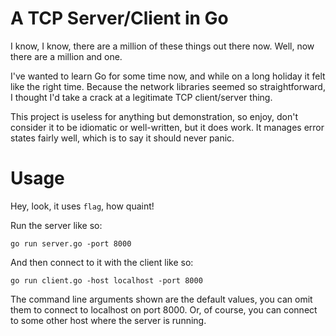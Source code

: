 # A TCP Server/Client in Go #

I know, I know, there are a million of these things out there now. Well, now
there are a million and one.

I've wanted to learn Go for some time now, and while on a long holiday it felt
like the right time. Because the network libraries seemed so straightforward, I
thought I'd take a crack at a legitimate TCP client/server thing.

This project is useless for anything but demonstration, so enjoy, don't consider
it to be idiomatic or well-written, but it does work. It manages error states
fairly well, which is to say it should never panic.

# Usage #

Hey, look, it uses `flag`, how quaint!

Run the server like so:

`go run server.go -port 8000`

And then connect to it with the client like so:

`go run client.go -host localhost -port 8000`

The command line arguments shown are the default values, you can omit them to
connect to localhost on port 8000. Or, of course, you can connect to some other
host where the server is running.


